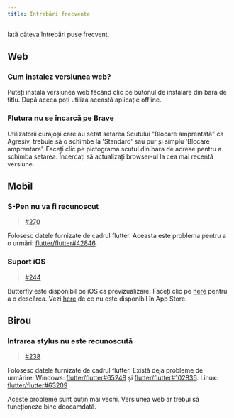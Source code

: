```yaml
---
title: Întrebări frecvente
---
```


Iată câteva întrebări puse frecvent.

## Web

### Cum instalez versiunea web?

Puteți instala versiunea web făcând clic pe butonul de instalare din bara de titlu.
După aceea poți utiliza această aplicație offline.

### Flutura nu se încarcă pe Brave

Utilizatorii curajoși care au setat setarea Scutului "Blocare amprentată" ca Agresiv, trebuie să o schimbe la 'Standard' sau pur și simplu 'Blocare amprentare'.
Faceți clic pe pictograma scutul din bara de adrese pentru a schimba setarea.
Încercați să actualizați browser-ul la cea mai recentă versiune.

## Mobil

### S-Pen nu va fi recunoscut

> [#270](https://github.com/LinwoodDev/Butterfly/issues/270)

Folosesc datele furnizate de cadrul flutter.
Aceasta este problema pentru a o urmări: [flutter/flutter#42846](https://github.com/flutter/flutter/issues/42846).

### Suport iOS

> [#244](https://github.com/LinwoodDev/Butterfly/issues/244)

Butterfly este disponibil pe iOS ca previzualizare. Faceți clic pe [here](https://butterfly.linwood.dev/downloads/ios) pentru a o descărca. Vezi [here](https://github.com/LinwoodDev/Butterfly/issues/244#issuecomment-1935460878) de ce nu este disponibil în App Store.

## Birou

### Intrarea stylus nu este recunoscută

> [#238](https://github.com/LinwoodDev/Butterfly/issues/238)

Folosesc datele furnizate de cadrul flutter.
Există deja probleme de urmărire:
Windows: [flutter/flutter#65248](https://github.com/flutter/flutter/issues/65248) și [flutter/flutter#102836](https://github.com/flutter/flutter/issues/102836).
Linux: [flutter/flutter#63209](https://github.com/flutter/flutter/issues/63209)

Aceste probleme sunt puţin mai vechi. Versiunea web ar trebui să funcționeze bine deocamdată.
